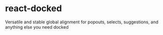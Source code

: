 # react-docked
Versatile and stable global alignment for popouts, selects, suggestions, and anything else you need docked
